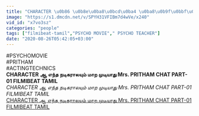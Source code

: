 ```yaml
---
title: "CHARACTER \u0b86 \u0b8e\u0ba8\u0bcd\u0ba4 \u0ba8\u0b9f\u0bbf\u0b95\u0bb0\u0bbe\u0bb2\u0baf\u0bc1\u0bae\u0bcd \u0bae\u0bbe\u0bb1 \u0bae\u0bc1\u0b9f\u0bbf\u0baf\u0bbe\u0ba4\u0bc1 Mrs. PRITHAM CHAT PART-01 FILMIBEAT TAMIL"
image: "https://s1.dmcdn.net/v/SPYH31VFIBm7d4wVe/x240"
vid_id: "x7vo3sz"
categories: "people"
tags: ["filmibeat-tamil","PSYCHO MOVIE"," PSYCHO TEACHER"]
date: "2020-08-26T05:42:05+03:00"
---
```

#PSYCHOMOVIE  <br>#PRITHAM  <br>#ACTINGTECHNICS<br><b>CHARACTER ஆ எந்த நடிகராலயும் மாற முடியாது Mrs. PRITHAM CHAT PART-01 FILMIBEAT TAMIL</b><br> <i>CHARACTER ஆ எந்த நடிகராலயும் மாற முடியாது Mrs. PRITHAM CHAT PART-01 FILMIBEAT TAMIL</i><br> <u>CHARACTER ஆ எந்த நடிகராலயும் மாற முடியாது Mrs. PRITHAM CHAT PART-01 FILMIBEAT TAMIL</u>
